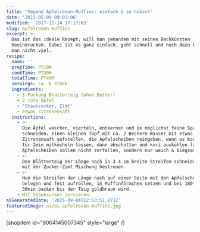 ```yaml
---
title: 'Vegane Apfelrosen-Muffins: einfach & so hübsch'
date: '2015-05-09 09:03:06'
modified: '2017-12-14 17:17:03'
slug: apfelrosen-muffins
excerpt: >-
  Das ist das ideale Rezept, will man jemandem mit seinen Backkünsten
  beeindrucken. Dabei ist es ganz einfach, geht schnell und noch dazu braucht
  man nicht viel.
recipe:
  name: ''
  prepTime: PT10M
  cookTime: PT30M
  totalTime: PT40M
  servings: ca. 6 Stück
  ingredients:
    - 1 Packung Blätterteig (ohne Butter)
    - 2 rote Äpfel
    - 'Staubzucker, Zimt'
    - etwas Zitronensaft
  instructions:
    - >-
      Die Äpfel waschen, vierteln, entkernen und in möglichst feine Spalten
      schneiden. Einen kleinen Topf mit ca. 2 Bechern Wasser mit etwas
      Zitronensaft aufstellen, die Apfelscheiben reingeben, wenn es kocht und
      für 2min mitköcheln lassen, dann abschütten und kurz auskühlen lassen. Die
      Apfelscheiben sollen nicht zerfallen, sondern nur weich & biegsam werden.
    - >-
      Den Blätterteig der Länge nach in 3-4 cm breite Streifen schneiden, leicht
      mit der Zucker-Zimt Mischung bestreuen.
    - >-
      Nun die Streifen der Länge nach auf einer Seite mit den Apfelscheiben
      belegen und fest aufrollen, in Muffinförmchen setzen und bei 180°C für ca.
      30min backen bis der Teig goldbraun wird.
    - Mit Staubzucker servieren.
aiGeneratedDate: '2025-09-04T12:53:51.871Z'
featuredImage: ai/ai-apfelrosen-muffins.jpg
---
```


\[shopitem id="9004145007345" style="large" /\]
